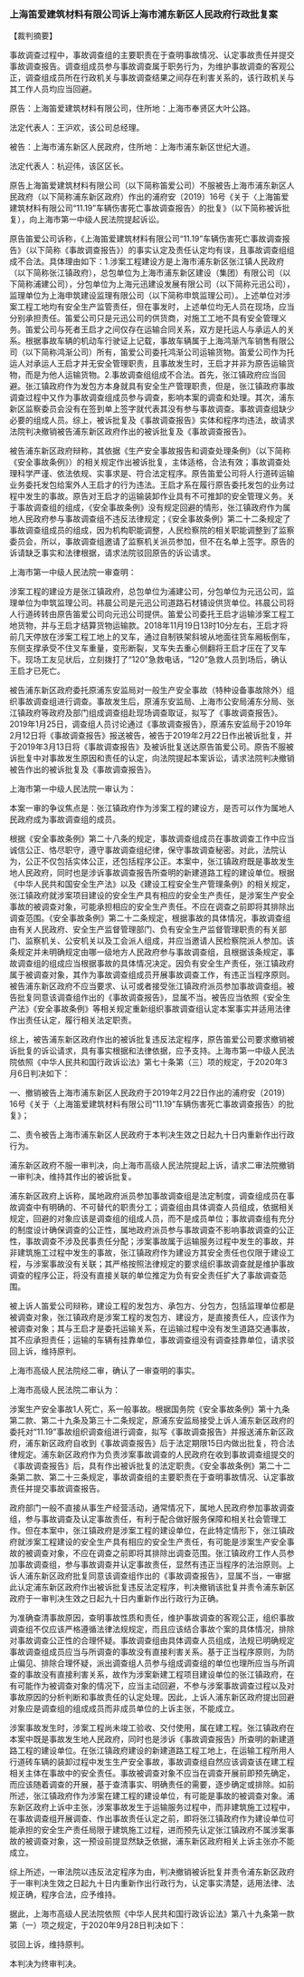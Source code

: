 ### 上海笛爱建筑材料有限公司诉上海市浦东新区人民政府行政批复案 
【裁判摘要】

事故调查过程中，事故调查组的主要职责在于查明事故情况、认定事故责任并提交事故调查报告。调查组成员参与事故调查属于职务行为，为维护事故调查的客观公正，调查组成员所在行政机关与事故调查结果之间存在利害关系的，该行政机关与其工作人员均应当回避。



原告：上海笛爱建筑材料有限公司，住所地：上海市奉贤区大叶公路。

法定代表人：王沪欢，该公司总经理。

被告：上海市浦东新区人民政府，住所地：上海市浦东新区世纪大道。

法定代表人：杭迎伟，该区区长。

原告上海笛爱建筑材料有限公司（以下简称笛爱公司）不服被告上海市浦东新区人民政府（以下简称浦东新区政府）作出的浦府安〔2019〕16号《关于〈上海笛爱建筑材料有限公司“11.19”车辆伤害死亡事故调查报告〉的批复》（以下简称被诉批复），向上海市第一中级人民法院提起诉讼。



原告笛爱公司诉称，《上海笛爱建筑材料有限公司“11.19”车辆伤害死亡事故调查报告》（以下简称《事故调查报告》）的事实认定及责任认定均有误，且事故调查组组成不合法。具体理由如下：1.涉案工程建设方是上海市浦东新区张江镇人民政府（以下简称张江镇政府），总包单位为上海市浦东新区建设（集团）有限公司（以下简称浦建公司），分包单位为上海元迅建设发展有限公司（以下简称元迅公司），监理单位为上海申筑建设监理有限公司（以下简称申筑监理公司）。上述单位对涉案工程工地均有安全生产监管责任，但在事发时，上述单位均无人员在现场，应当分别承担责任。笛爱公司只是元迅公司的供货商，对施工工地不具有安全管理义务。笛爱公司与死者王启才之间仅存在运输合同关系，双方是托运人与承运人的关系。根据事故车辆的机动车行驶证上记载，事故车辆属于上海鸿渐汽车销售有限公司（以下简称鸿渐公司）所有，笛爱公司委托鸿渐公司运输货物。笛爱公司作为托运人对承运人王启才并无安全管理职责，且事故发生时，王启才并非为原告运输货物，而是为他人运输货物。2.事故调查组组成不合法。首先，张江镇政府应当回避。张江镇政府作为发包方本身就具有安全生产管理职责，但是，张江镇政府事故调查过程中又作为事故调查组成员参与调查，影响本案的调查和处理。其次，浦东新区监察委员会没有在签到单上签字就代表其没有参与事故调查。事故调查组缺少必要的组成人员。综上，被诉批复及《事故调查报告》实体和程序均违法，故请求法院判决撤销被告浦东新区政府作出的被诉批复及《事故调查报告》。

被告浦东新区政府辩称，其依据《生产安全事故报告和调查处理条例》（以下简称《安全事故条例》）的相关规定作出被诉批复，主体适格，合法有效；事故调查处理科学严谨、依法依规、实事求是、符合法定程序。原告笛爱公司将人行道砖运输业务委托发包给案外人王启才的行为违法。王启才系在履行原告委托发包的业务过程中发生的事故。原告对王启才的运输装卸作业具有不可推卸的安全管理义务。关于事故调查组的组成，《安全事故条例》没有规定回避的情形，张江镇政府作为属地人民政府参与事故调查组不违反法律规定；《安全事故条例》第二十二条规定了事故调查组成员的组成，因为机构职能调整，人民检察院的相关职能调整到了监察委员会，所以，事故调查组邀请了监察机关派员参加，但不在名单上签字。原告的诉请缺乏事实和法律根据，请求法院驳回原告的诉讼请求。



上海市第一中级人民法院一审查明：

涉案工程的建设方是张江镇政府，总包单位为浦建公司，分包单位为元迅公司，监理单位为申筑监理公司。祎晨公司是元迅公司道路石材铺设供货单位。祎晨公司将人行道砖转由原告笛爱公司向元迅公司提供。笛爱公司委托王启才运输涉案工程工地货物，并与王启才结算货物运输款。2018年11月19日13时10分左右，王启才将前几天停放在涉案工程工地上的叉车，通过自制铁架斜坡从地面往货车厢板倒车，东侧支撑承受不住叉车重量，变形断裂，叉车失去重心侧翻将王启才压在了叉车下。现场工友见状后，立刻拨打了“120”急救电话，“120”急救人员到场后，确认王启才已死亡。

被告浦东新区政府委托原浦东安监局对一般生产安全事故（特种设备事故除外）组织事故调查组进行调查。事故发生后，原浦东安监局、上海市公安局浦东分局、张江镇政府等政府及部门组成调查组赴现场调查取证，拟写了《事故调查报告》。2019年1月25日，调查组人员讨论通过《事故调查报告》，原浦东安监局于2019年2月12日将《事故调查报告》报送被告，被告于2019年2月22日作出被诉批复，并于2019年3月13日将《事故调查报告》及被诉批复送达原告笛爱公司。原告不服被诉批复中对事故发生原因和责任的认定，向法院提起本案诉讼，请求法院判决撤销被告作出的被诉批复及《事故调查报告》。



上海市第一中级人民法院一审认为：

本案一审的争议焦点是：张江镇政府作为涉案工程的建设方，是否可以作为属地人民政府成为事故调查组的成员。

根据《安全事故条例》第二十八条的规定，事故调查组成员在事故调查工作中应当诚信公正、恪尽职守，遵守事故调查组纪律，保守事故调查秘密。对此，法院认为，公正不仅包括实体公正，还包括程序公正。本案中，张江镇政府既是事故发生地人民政府，同时也是涉诉事故调查报告所查明的新建道路工程的建设单位。根据《中华人民共和国安全生产法》以及《建设工程安全生产管理条例》的相关规定，张江镇政府就涉案项目建设的安全生产具有相应的安全生产责任，是涉案生产安全事故的被调查对象，可能承担相应的安全生产责任。不应在调查之前即将其排除出调查范围。《安全事故条例》第二十二条规定，根据事故的具体情况，事故调查组由有关人民政府、安全生产监督管理部门、负有安全生产监督管理职责的有关部门、监察机关、公安机关以及工会派人组成，并应当邀请人民检察院派人参加。该条规定并未明确规定由哪一级地方人民政府参与事故调查组，且根据该条规定，事故调查组的组成应当根据事故的具体情况决定。因负有安全生产责任，张江镇政府属于被调查对象，其作为事故调查组成员开展事故调查工作，有违正当程序原则。被告浦东新区政府不应当要求、认可或者接受张江镇政府派员参加事故调查组。被告批复同意该调查组作出的《事故调查报告》，显属不当。被告应当依照《安全生产法》《安全事故条例》等相关规定重新组织事故调查组认定本案事实并适用法律作出责任认定，履行相关法定职责。



综上，被告浦东新区政府作出的被诉批复违反法定程序，原告笛爱公司要求撤销被诉批复的诉讼请求，具有事实根据和法律依据，应予支持。上海市第一中级人民法院依照《中华人民共和国行政诉讼法》第七十条第（三）项的规定，于2020年3月6日判决如下：

一、撤销被告上海市浦东新区人民政府于2019年2月22日作出的浦府安〔2019〕16号《关于〈上海笛爱建筑材料有限公司“11.19”车辆伤害死亡事故调查报告〉的批复》；

二、责令被告上海市浦东新区人民政府于本判决生效之日起九十日内重新作出行政行为。



浦东新区政府不服一审判决，向上海市高级人民法院提起上诉，请求二审法院撤销一审判决，维持其作出的被诉批复。

浦东新区政府上诉称，属地政府派员参加事故调查组是法定制度，调查组成员在事故调查中有明确的、不可替代的职责分工；调查组由具体调查人员组成，依据相关规定，回避的对象应该是调查组的组成人员，而不是成员单位；事故调查组有充分的制度设计确保调查的公正性，属地政府派员参与事故调查不影响事故调查的公正性，事故调查不涉及民事责任分配；涉案事故属于运输服务过程中发生的事故，并非建筑施工过程中发生的事故，张江镇政府作为建设方其安全责任也仅限于建设工程，与涉案事故没有关联；其严格按照法律规定的要求组织事故调查就是维护事故调查的程序公正，将没有直接关联的单位推定为负有安全责任扩大了事故调查范围。

被上诉人笛爱公司辩称，建设工程的发包方、承包方、分包方，包括监理单位都是被调查对象，张江镇政府是涉案工程的发包方、建设方，是直接责任人，应该作为被调查对象；其与王启才是委托运输关系，在运输过程中没有发生道路交通事故，其不应承担责任；运输的车辆有挂靠单位，事故调查组没有调查挂靠单位，请求驳回上诉，维持原判。



上海市高级人民法院经二审，确认了一审查明的事实。



上海市高级人民法院二审认为：

涉案生产安全事故1人死亡，系一般事故。根据国务院《安全事故条例》第十九条第二款、第二十九条及第三十二条规定，原浦东安监局接受上诉人浦东新区政府的委托对“11.19”事故组织调查组进行调查，拟写《事故调查报告》并报送浦东新区政府，浦东新区政府自收到《事故调查报告》后于法定期限15日内做出批复，符合法律规定。浦东新区政府作为负责涉案事故调查的人民政府在收到事故调查组提交的《事故调查报告》后，具有作出被诉批复的法定职责。《安全事故条例》第二十二条第二款、第二十三条规定，事故调查组的主要职责在于查明事故情况、认定事故责任并提交事故调查报告。

政府部门一般不直接从事生产经营活动，通常情况下，属地人民政府参加事故调查组，参与事故调查及认定事故责任，有利于配合做好服务保障和相关社会管理工作。但在本案中，张江镇政府是涉案工程的建设单位，在此特定情形下，张江镇政府就涉案工程建设的安全生产具有相应的安全生产责任，有可能是涉案生产安全事故的被调查对象，不应在调查之前即将其排除出调查范围。张江镇政府工作人员参加事故调查组，参与事故调查并认定事故责任，显然有违正当程序的法治原则。上诉人浦东新区政府批复同意该调查组作出的《事故调查报告》，显属不当，一审据此认定浦东新区政府作出被诉批复违反法定程序，判决撤销该批复并责令浦东新区政府于一审判决生效之日起九十日内重新作出行政行为正确。

为准确查清事故原因，查明事故性质和责任，维护事故调查的客观公正，组织事故调查组不仅应该严格遵循法律法规规定，而且应该结合事故个案的具体情况，排除对事故调查公正性的合理怀疑。事故调查组由具体调查人员组成，法规已明确规定事故调查组成员应当与所调查的事故没有直接利害关系。基于正当程序原则，为防止偏见、排除合理怀疑，派出调查组人员参与组成调查组的单位也理所应当与所调查的事故没有直接利害关系，故作为涉案新建工程项目建设单位的张江镇政府，在有可能作为被调查对象的情况下，应当主动回避，不参与涉案事故调查过程以及对事故原因的分析判断和事故责任的认定处理。因此，上诉人浦东新区政府提出回避对象应是调查组的组成成员而非成员单位的上诉主张，不能成立。

涉案事故发生时，涉案工程尚未竣工验收、交付使用，属在建工程。张江镇政府在本案中既是事故发生地人民政府，同时也是涉诉《事故调查报告》所查明的新建道路工程的建设单位。在张江镇政府建设的新建道路工程工地上，在运输工程所用人行道砖车辆的装卸过程中发生生产安全事故，事故调查组自然应该调查该在建工程相关主体在事故中的安全责任。事故被调查对象不应当在调查开展前即预先确定，而应该随着调查的开展，基于查清事实、明确责任的需要，逐步确定或排除。如前所述，张江镇政府作为涉案在建工程的建设单位，有可能是事故的被调查对象。浦东新区政府上诉中主张，涉案事故发生于运输服务过程中，而非建筑施工过程中，在事故调查组开展调查、作出事故责任认定之前，即将张江镇政府作为建设单位可能承担的安全生产责任局限于建筑施工过程，进而预先认定张江镇政府不属涉案事故的被调查对象，这一预设前提显然缺乏依据，浦东新区政府相关上诉主张亦不能成立。

综上所述，一审法院以违反法定程序为由，判决撤销被诉批复并责令浦东新区政府于一审判决生效之日起九十日内重新作出行政行为，认定事实清楚，适用法律、法规正确，程序合法，应予维持。



据此，上海市高级人民法院依照《中华人民共和国行政诉讼法》第八十九条第一款第（一）项之规定，于2020年9月28日判决如下：

驳回上诉，维持原判。

本判决为终审判决。




